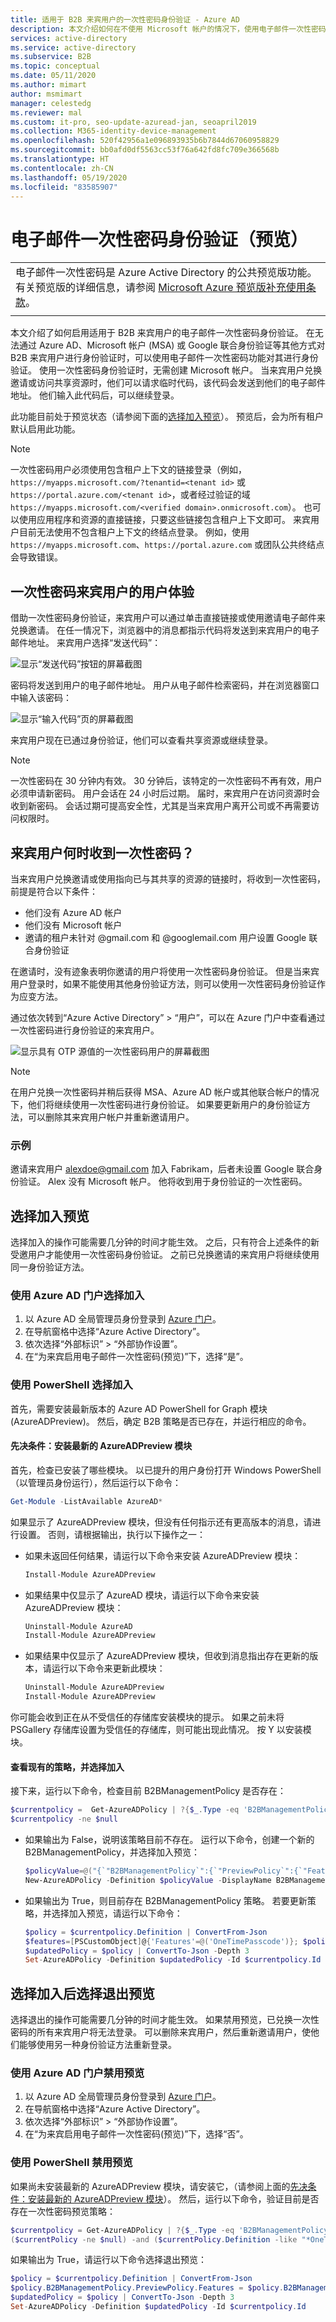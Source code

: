 ```yaml
---
title: 适用于 B2B 来宾用户的一次性密码身份验证 - Azure AD
description: 本文介绍如何在不使用 Microsoft 帐户的情况下，使用电子邮件一次性密码对 B2B 来宾用户进行身份验证。
services: active-directory
ms.service: active-directory
ms.subservice: B2B
ms.topic: conceptual
ms.date: 05/11/2020
ms.author: mimart
author: msmimart
manager: celestedg
ms.reviewer: mal
ms.custom: it-pro, seo-update-azuread-jan, seoapril2019
ms.collection: M365-identity-device-management
ms.openlocfilehash: 520f42956a1e096893935b6b7844d67060958829
ms.sourcegitcommit: bb0afd0df5563cc53f76a642fd8fc709e366568b
ms.translationtype: HT
ms.contentlocale: zh-CN
ms.lasthandoff: 05/19/2020
ms.locfileid: "83585907"
---
```

# <a name="email-one-time-passcode-authentication-preview"></a>电子邮件一次性密码身份验证（预览）

|     |
| --- |
| 电子邮件一次性密码是 Azure Active Directory 的公共预览版功能。 有关预览版的详细信息，请参阅 [Microsoft Azure 预览版补充使用条款](https://azure.microsoft.com/support/legal/preview-supplemental-terms/)。|
|     |

本文介绍了如何启用适用于 B2B 来宾用户的电子邮件一次性密码身份验证。 在无法通过 Azure AD、Microsoft 帐户 (MSA) 或 Google 联合身份验证等其他方式对 B2B 来宾用户进行身份验证时，可以使用电子邮件一次性密码功能对其进行身份验证。 使用一次性密码身份验证时，无需创建 Microsoft 帐户。 当来宾用户兑换邀请或访问共享资源时，他们可以请求临时代码，该代码会发送到他们的电子邮件地址。 他们输入此代码后，可以继续登录。

此功能目前处于预览状态（请参阅下面的[选择加入预览](#opting-in-to-the-preview)）。 预览后，会为所有租户默认启用此功能。

> [!NOTE]
> 一次性密码用户必须使用包含租户上下文的链接登录（例如，`https://myapps.microsoft.com/?tenantid=<tenant id>` 或 `https://portal.azure.com/<tenant id>`，或者经过验证的域 `https://myapps.microsoft.com/<verified domain>.onmicrosoft.com`）。 也可以使用应用程序和资源的直接链接，只要这些链接包含租户上下文即可。 来宾用户目前无法使用不包含租户上下文的终结点登录。 例如，使用 `https://myapps.microsoft.com`、`https://portal.azure.com` 或团队公共终结点会导致错误。 

## <a name="user-experience-for-one-time-passcode-guest-users"></a>一次性密码来宾用户的用户体验
借助一次性密码身份验证，来宾用户可以通过单击直接链接或使用邀请电子邮件来兑换邀请。 在任一情况下，浏览器中的消息都指示代码将发送到来宾用户的电子邮件地址。 来宾用户选择“发送代码”：
 
   ![显示“发送代码”按钮的屏幕截图](media/one-time-passcode/otp-send-code.png)
 
密码将发送到用户的电子邮件地址。 用户从电子邮件检索密码，并在浏览器窗口中输入该密码：
 
   ![显示“输入代码”页的屏幕截图](media/one-time-passcode/otp-enter-code.png)
 
来宾用户现在已通过身份验证，他们可以查看共享资源或继续登录。 

> [!NOTE]
> 一次性密码在 30 分钟内有效。 30 分钟后，该特定的一次性密码不再有效，用户必须申请新密码。 用户会话在 24 小时后过期。 届时，来宾用户在访问资源时会收到新密码。 会话过期可提高安全性，尤其是当来宾用户离开公司或不再需要访问权限时。

## <a name="when-does-a-guest-user-get-a-one-time-passcode"></a>来宾用户何时收到一次性密码？

当来宾用户兑换邀请或使用指向已与其共享的资源的链接时，将收到一次性密码，前提是符合以下条件：
- 他们没有 Azure AD 帐户 
- 他们没有 Microsoft 帐户 
- 邀请的租户未针对 @gmail.com 和 @googlemail.com 用户设置 Google 联合身份验证 

在邀请时，没有迹象表明你邀请的用户将使用一次性密码身份验证。 但是当来宾用户登录时，如果不能使用其他身份验证方法，则可以使用一次性密码身份验证作为应变方法。 

通过依次转到“Azure Active Directory” > “用户”，可以在 Azure 门户中查看通过一次性密码进行身份验证的来宾用户。

![显示具有 OTP 源值的一次性密码用户的屏幕截图](media/one-time-passcode/otp-users.png)

> [!NOTE]
> 在用户兑换一次性密码并稍后获得 MSA、Azure AD 帐户或其他联合帐户的情况下，他们将继续使用一次性密码进行身份验证。 如果要更新用户的身份验证方法，可以删除其来宾用户帐户并重新邀请用户。

### <a name="example"></a>示例
邀请来宾用户 alexdoe@gmail.com 加入 Fabrikam，后者未设置 Google 联合身份验证。 Alex 没有 Microsoft 帐户。 他将收到用于身份验证的一次性密码。

## <a name="opting-in-to-the-preview"></a>选择加入预览 
选择加入的操作可能需要几分钟的时间才能生效。 之后，只有符合上述条件的新受邀用户才能使用一次性密码身份验证。 之前已兑换邀请的来宾用户将继续使用同一身份验证方法。

### <a name="to-opt-in-using-the-azure-ad-portal"></a>使用 Azure AD 门户选择加入
1.  以 Azure AD 全局管理员身份登录到 [Azure 门户](https://portal.azure.com/)。
2.  在导航窗格中选择“Azure Active Directory”。
3.  依次选择“外部标识” > “外部协作设置”。
5.  在“为来宾启用电子邮件一次性密码(预览)”下，选择“是”。
 
### <a name="to-opt-in-using-powershell"></a>使用 PowerShell 选择加入

首先，需要安装最新版本的 Azure AD PowerShell for Graph 模块 (AzureADPreview)。 然后，确定 B2B 策略是否已存在，并运行相应的命令。

#### <a name="prerequisite-install-the-latest-azureadpreview-module"></a>先决条件：安装最新的 AzureADPreview 模块
首先，检查已安装了哪些模块。 以已提升的用户身份打开 Windows PowerShell（以管理员身份运行），然后运行以下命令：
 
```powershell  
Get-Module -ListAvailable AzureAD*
```

如果显示了 AzureADPreview 模块，但没有任何指示还有更高版本的消息，请进行设置。 否则，请根据输出，执行以下操作之一：

- 如果未返回任何结果，请运行以下命令来安装 AzureADPreview 模块：
  
   ```powershell  
   Install-Module AzureADPreview
   ```
- 如果结果中仅显示了 AzureAD 模块，请运行以下命令来安装 AzureADPreview 模块： 

   ```powershell 
   Uninstall-Module AzureAD 
   Install-Module AzureADPreview 
   ```
- 如果结果中仅显示了 AzureADPreview 模块，但收到消息指出存在更新的版本，请运行以下命令来更新此模块： 

   ```powershell 
   Uninstall-Module AzureADPreview 
   Install-Module AzureADPreview 
  ```

你可能会收到正在从不受信任的存储库安装模块的提示。 如果之前未将 PSGallery 存储库设置为受信任的存储库，则可能出现此情况。 按 Y 以安装模块。

#### <a name="check-for-existing-policies-and-opt-in"></a>查看现有的策略，并选择加入

接下来，运行以下命令，检查目前 B2BManagementPolicy 是否存在：

```powershell 
$currentpolicy =  Get-AzureADPolicy | ?{$_.Type -eq 'B2BManagementPolicy' -and $_.IsOrganizationDefault -eq $true} | select -First 1
$currentpolicy -ne $null
```
- 如果输出为 False，说明该策略目前不存在。 运行以下命令，创建一个新的 B2BManagementPolicy，并选择加入预览：

   ```powershell 
   $policyValue=@("{`"B2BManagementPolicy`":{`"PreviewPolicy`":{`"Features`":[`"OneTimePasscode`"]}}}")
   New-AzureADPolicy -Definition $policyValue -DisplayName B2BManagementPolicy -Type B2BManagementPolicy -IsOrganizationDefault $true
   ```

- 如果输出为 True，则目前存在 B2BManagementPolicy 策略。 若要更新策略，并选择加入预览，请运行以下命令：
  
   ```powershell 
   $policy = $currentpolicy.Definition | ConvertFrom-Json
   $features=[PSCustomObject]@{'Features'=@('OneTimePasscode')}; $policy.B2BManagementPolicy | Add-Member 'PreviewPolicy' $features -Force; $policy.B2BManagementPolicy
   $updatedPolicy = $policy | ConvertTo-Json -Depth 3
   Set-AzureADPolicy -Definition $updatedPolicy -Id $currentpolicy.Id
   ```

## <a name="opting-out-of-the-preview-after-opting-in"></a>选择加入后选择退出预览
选择退出的操作可能需要几分钟的时间才能生效。 如果禁用预览，已兑换一次性密码的所有来宾用户将无法登录。 可以删除来宾用户，然后重新邀请用户，使他们能够使用另一种身份验证方法重新登录。

### <a name="to-turn-off-the-preview-using-the-azure-ad-portal"></a>使用 Azure AD 门户禁用预览
1.  以 Azure AD 全局管理员身份登录到 [Azure 门户](https://portal.azure.com/)。
2.  在导航窗格中选择“Azure Active Directory”。
3.  依次选择“外部标识” > “外部协作设置”。
5.  在“为来宾启用电子邮件一次性密码(预览)”下，选择“否”。

### <a name="to-turn-off-the-preview-using-powershell"></a>使用 PowerShell 禁用预览
如果尚未安装最新的 AzureADPreview 模块，请安装它，（请参阅上面的[先决条件：安装最新的 AzureADPreview 模块](#prerequisite-install-the-latest-azureadpreview-module)）。 然后，运行以下命令，验证目前是否存在一次性密码预览策略：

```powershell 
$currentpolicy = Get-AzureADPolicy | ?{$_.Type -eq 'B2BManagementPolicy' -and $_.IsOrganizationDefault -eq $true} | select -First 1
($currentPolicy -ne $null) -and ($currentPolicy.Definition -like "*OneTimePasscode*")
```

如果输出为 True，请运行以下命令选择退出预览：

```powershell 
$policy = $currentpolicy.Definition | ConvertFrom-Json
$policy.B2BManagementPolicy.PreviewPolicy.Features = $policy.B2BManagementPolicy.PreviewPolicy.Features.Where({$_ -ne "OneTimePasscode"})
$updatedPolicy = $policy | ConvertTo-Json -Depth 3
Set-AzureADPolicy -Definition $updatedPolicy -Id $currentpolicy.Id
```

